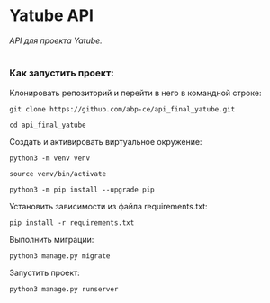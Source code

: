 # Yatube API

*API для проекта Yatube.*

#

### Как запустить проект:

Клонировать репозиторий и перейти в него в командной строке:

```
git clone https://github.com/abp-ce/api_final_yatube.git
```

```
cd api_final_yatube
```

Cоздать и активировать виртуальное окружение:

```
python3 -m venv venv
```

```
source venv/bin/activate
```

```
python3 -m pip install --upgrade pip
```

Установить зависимости из файла requirements.txt:

```
pip install -r requirements.txt
```

Выполнить миграции:

```
python3 manage.py migrate
```

Запустить проект:

```
python3 manage.py runserver
```
